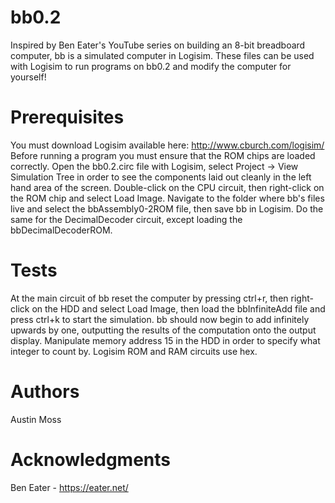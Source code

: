 # bb0.2
Inspired by Ben Eater's YouTube series on building an 8-bit breadboard computer, bb is a simulated computer in Logisim. These files can be used with Logisim to run programs on bb0.2 and modify the computer for yourself!

# Prerequisites
You must download Logisim available here: http://www.cburch.com/logisim/
Before running a program you must ensure that the ROM chips are loaded correctly. Open the bb0.2.circ file with Logisim, select Project -> View Simulation Tree in order to see the components laid out cleanly in the left hand area of the screen. Double-click on the CPU circuit, then right-click on the ROM chip and select Load Image. Navigate to the folder where bb's files live and select the bbAssembly0-2ROM file, then save bb in Logisim. Do the same for the DecimalDecoder circuit, except loading the bbDecimalDecoderROM.

# Tests
At the main circuit of bb reset the computer by pressing ctrl+r, then right-click on the HDD and select Load Image, then load the bbInfiniteAdd file and press ctrl+k to start the simulation. bb should now begin to add infinitely upwards by one, outputting the results of the computation onto the output display. Manipulate memory address 15 in the HDD in order to specify what integer to count by. Logisim ROM and RAM circuits use hex.

# Authors
Austin Moss

# Acknowledgments 
Ben Eater - https://eater.net/
